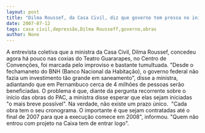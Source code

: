 ```yaml
---
layout: post
title: "Dilma Roussef, da Casa Civil, diz que governo tem pressa no início das obras do PAC "
date: 2007-07-12
tags: casa civil,depressão,Dilma Rousseff,governo,obras
author: None
---
```

A entrevista coletiva que a ministra da Casa Civil, Dilma Roussef, concedeu agora h&aacute; pouco nas coxias do Teatro Guararapes, no Centro de Conven&ccedil;&otilde;es, foi marcada pelo improviso e bastante tumultuada.
&quot;Desde o fechamaneto do BNH (Banco Nacional da Habita&ccedil;&atilde;o), o governo federal n&atilde;o fazia um investimento t&atilde;o grande em saneamento&quot;, disse a ministra, adiantando que em Pernambuco cerca de 4 milh&otilde;es de pessoas ser&atilde;o beneficiadas.
O problema &eacute; que, diante da pergunta recorrente sobre o in&iacute;cio das obras do PAC, a ministra disse&nbsp;esperar que elas sejam iniciadas &quot;o mais breve poss&iacute;vel&quot;. Na verdade,&nbsp;n&atilde;o existe um prazo &uacute;nico.&nbsp; 
&quot;Cada obra tem o seu cronograma. O importante &eacute; que sejam contratadas at&eacute; o final de 2007 para que a execu&ccedil;&atilde;o comece em 2008&quot;, informou.&nbsp;&quot;Quem n&atilde;o entrou com projeto na Caixa tem de entrar logo&quot;. 